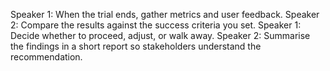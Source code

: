 Speaker 1: When the trial ends, gather metrics and user feedback.
Speaker 2: Compare the results against the success criteria you set.
Speaker 1: Decide whether to proceed, adjust, or walk away.
Speaker 2: Summarise the findings in a short report so stakeholders understand the recommendation.
